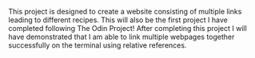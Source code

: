 This project is designed to create a website consisting of multiple links leading to different recipes. This will also be the first project I have completed following The Odin Project!
After completing this project I will have demonstrated that I am able to link multiple webpages together successfully on the terminal using relative references.
